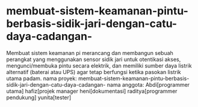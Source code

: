 # membuat-sistem-keamanan-pintu-berbasis-sidik-jari-dengan-catu-daya-cadangan-
Membuat sistem keamanan pi merancang dan membangun sebuah perangkat yang menggunakan sensor sidik jari untuk otentikasi akses, mengunci/membuka pintu secara elektrik, dan memiliki sumber daya listrik alternatif (baterai atau UPS) agar tetap berfungsi ketika pasokan listrik utama padam.
nama proyek: membuat-sistem-keamanan-pintu-berbasis-sidik-jari-dengan-catu-daya-cadangan-
nama anggota: Abdi[programmer utama]
              hafiz[projek manager
              heni[dokumentasi]
              raditya[programmer pendukung]
              yunita[tester]
